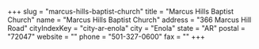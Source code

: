 +++
slug = "marcus-hills-baptist-church"
title = "Marcus Hills Baptist Church"
name = "Marcus Hills Baptist Church"
address = "366 Marcus Hill Road"
cityIndexKey = "city-ar-enola"
city = "Enola"
state = "AR"
postal = "72047"
website = ""
phone = "501-327-0600"
fax = ""
+++
